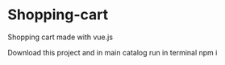 # Shopping-cart
Shopping cart made with vue.js

Download this project and in main catalog run in terminal npm i
